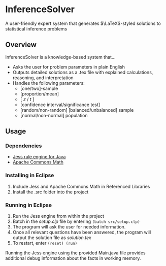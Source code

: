 # InferenceSolver
A user-friendly expert system that generates $\LaTeX$-styled solutions to statistical inference problems

## Overview

InferenceSolver is a knowledge-based system that...
- Asks the user for problem parameters in plain English
- Outputs detailed solutions as a .tex file with explained calculations, reasoning, and interpretation
- Handles the following parameters:
  - [one/two]-sample 
  - [proportion/mean] 
  - [ $z$ / $t$ ]
  - [confidence interval/significance test]
  - [random/non-random] [balanced/unbalanced] sample
  - [normal/non-normal] population


## Usage

### Dependencies
- [Jess rule engine for Java](http://alvarestech.com/temp/fuzzyjess/Jess60/Jess70b7/docs/intro.html#setup)
- [Apache Commons Math](https://commons.apache.org/proper/commons-math/)

### Installing in Eclipse
1.  Include Jess and Apache Commons Math  in Referenced Libraries
2.  Install the .src folder into the project

### Running in Eclipse
1. Run the Jess engine from within the project
2. Batch in the *setup.clp* file by entering `(batch src/setup.clp)`
3. The program will ask the user for needed information.
4. Once all relevant questions have been answered, the program will output the solution file as *solution.tex*
7.  To restart, enter `(reset) (run)`

Running the Jess engine using the provided Main.java file provides additional debug information about the facts in working memory.

